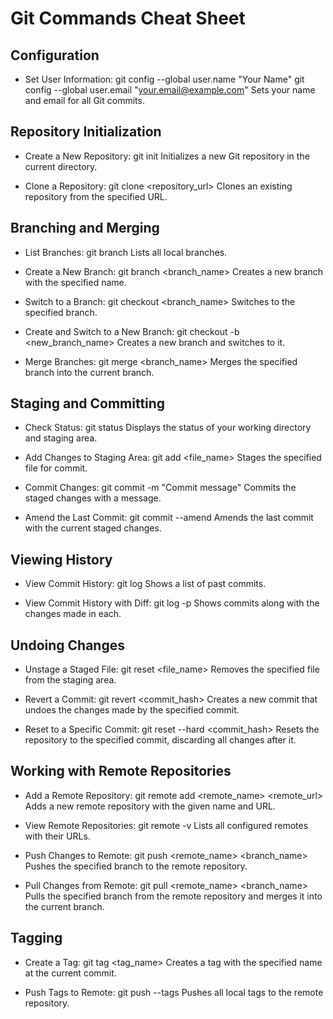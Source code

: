 # Git Commands Cheat Sheet

## Configuration

- Set User Information:
  git config --global user.name "Your Name"
  git config --global user.email "your.email@example.com"
  Sets your name and email for all Git commits.

## Repository Initialization

- Create a New Repository:
  git init
  Initializes a new Git repository in the current directory.

- Clone a Repository:
  git clone <repository_url>
  Clones an existing repository from the specified URL.

## Branching and Merging

- List Branches:
  git branch
  Lists all local branches.

- Create a New Branch:
  git branch <branch_name>
  Creates a new branch with the specified name.

- Switch to a Branch:
  git checkout <branch_name>
  Switches to the specified branch.

- Create and Switch to a New Branch:
  git checkout -b <new_branch_name>
  Creates a new branch and switches to it.

- Merge Branches:
  git merge <branch_name>
  Merges the specified branch into the current branch.

## Staging and Committing

- Check Status:
  git status
  Displays the status of your working directory and staging area.

- Add Changes to Staging Area:
  git add <file_name>
  Stages the specified file for commit.

- Commit Changes:
  git commit -m "Commit message"
  Commits the staged changes with a message.

- Amend the Last Commit:
  git commit --amend
  Amends the last commit with the current staged changes.

## Viewing History

- View Commit History:
  git log
  Shows a list of past commits.

- View Commit History with Diff:
  git log -p
  Shows commits along with the changes made in each.

## Undoing Changes

- Unstage a Staged File:
  git reset <file_name>
  Removes the specified file from the staging area.

- Revert a Commit:
  git revert <commit_hash>
  Creates a new commit that undoes the changes made by the specified commit.

- Reset to a Specific Commit:
  git reset --hard <commit_hash>
  Resets the repository to the specified commit, discarding all changes after it.

## Working with Remote Repositories

- Add a Remote Repository:
  git remote add <remote_name> <remote_url>
  Adds a new remote repository with the given name and URL.

- View Remote Repositories:
  git remote -v
  Lists all configured remotes with their URLs.

- Push Changes to Remote:
  git push <remote_name> <branch_name>
  Pushes the specified branch to the remote repository.

- Pull Changes from Remote:
  git pull <remote_name> <branch_name>
  Pulls the specified branch from the remote repository and merges it into the current branch.

## Tagging

- Create a Tag:
  git tag <tag_name>
  Creates a tag with the specified name at the current commit.

- Push Tags to Remote:
  git push --tags
  Pushes all local tags to the remote repository.

